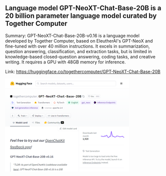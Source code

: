 ## Language model GPT-NeoXT-Chat-Base-20B is a 20 billion parameter language model curated by Together Computer
Summary: GPT-NeoXT-Chat-Base-20B-v0.16 is a language model developed by Together Computer, based on EleutherAI's GPT-NeoX and fine-tuned with over 40 million instructions. It excels in summarization, question answering, classification, and extraction tasks, but is limited in knowledge-based closed-question answering, coding tasks, and creative writing. It requires a GPU with 48GB memory for inference.

Link: https://huggingface.co/togethercomputer/GPT-NeoXT-Chat-Base-20B

<img src="/img/e48b72e2-a3a6-4d44-8767-1e5694264db7.png" width="400" />
<br/><br/>
